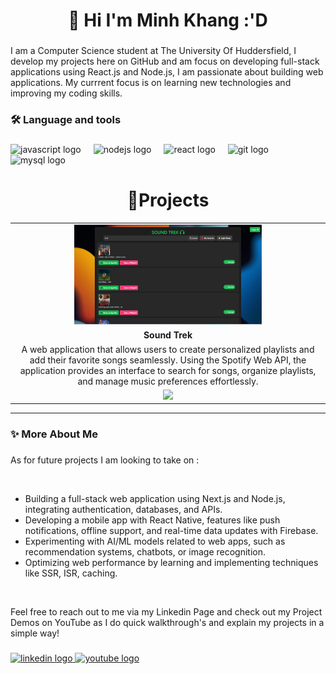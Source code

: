 ###

<h1 align="center">👋 Hi I'm Minh Khang :'D</h1>

###

<p align="left">I am a Computer Science student at The University Of Huddersfield, I develop my projects here on GitHub and am focus on developing full-stack applications using React.js and Node.js, I am passionate about building web applications. My currrent focus is on learning new technologies and improving my coding skills.</p>

###

<h3 align="left">🛠 Language and tools</h3>

###

<div align="left">
  <img src="https://cdn.jsdelivr.net/gh/devicons/devicon/icons/javascript/javascript-original.svg" height="40" alt="javascript logo"  />
  <img width="12" />
  <img src="https://cdn.jsdelivr.net/gh/devicons/devicon/icons/nodejs/nodejs-original.svg" height="40" alt="nodejs logo"  />
  <img width="12" />
  <img src="https://cdn.jsdelivr.net/gh/devicons/devicon/icons/react/react-original.svg" height="40" alt="react logo"  />
  <img width="12" />
  <img src="https://cdn.jsdelivr.net/gh/devicons/devicon/icons/git/git-original.svg" height="40" alt="git logo"  />
  <img width="12" />
  <img src="https://cdn.jsdelivr.net/gh/devicons/devicon/icons/mysql/mysql-original.svg" height="40" alt="mysql logo"  />
</div>

##
<h1 align="center">📡Projects</h1>
<table>
  <tr>
    <td align="center">
      <a href="https://youtu.be/0sG1B4uZSRQ?si=MQM_LxGAR_p1pr9t">
       <img src="https://github.com/Kiritokunnnnn/Sound-Trek/blob/6ac1459eff3bd9164a8dee32c51b3730f4bfeecd/images/homepage.png" width="300">
      </a>
    </td>
  </tr>
  <tr>
    <td align="center">
      <b>Sound Trek</b>
    </td>  
  </tr>
  <tr>
    <td align="center">
      A web application that allows users to create personalized playlists and add their favorite songs seamlessly. Using the Spotify Web API, the application provides an interface to search for songs, organize playlists, and manage music preferences effortlessly.
    </td>
  </tr>
  <tr>
    <td align="center">
      <a href="https://youtu.be/0sG1B4uZSRQ?si=LBS2TLIv5Povqb_X">
        <img src="https://raw.githubusercontent.com/maurodesouza/profile-readme-generator/master/src/assets/icons/social/youtube/default.svg" width="50">
      </a>
    </td>
  </tr>
</table>

---

<h3 align="left">✨ More About Me</h3>

###

<p align="left">As for future projects I am looking to take on :</p><br>
<ul>
<li>Building a full-stack web application using Next.js and Node.js, integrating authentication, databases, and APIs.</li>
<li>Developing a mobile app with React Native, features like push notifications, offline support, and real-time data updates with Firebase.</li>
<li>Experimenting with AI/ML models related to web apps, such as recommendation systems, chatbots, or image recognition.</li>
<li>Optimizing web performance by learning and implementing techniques like SSR, ISR, caching. </li>
</ul>

<br>


<p align="left">Feel free to reach out to me via my Linkedin Page and check out my Project Demos on YouTube as I do quick walkthrough's and explain my projects in a simple way!</p>

###

<div align="left">
  <a href="https://www.linkedin.com/in/minhkhang-tr/">
  <img src="https://raw.githubusercontent.com/maurodesouza/profile-readme-generator/master/src/assets/icons/social/linkedin/default.svg" width="52" height="40" alt="linkedin logo"  />
  <a/> 
  <a href="https://www.youtube.com/channel/UC_z5sYYX6KP7nyI3R38Uf9w">  
  <img src="https://raw.githubusercontent.com/maurodesouza/profile-readme-generator/master/src/assets/icons/social/youtube/default.svg" width="52" height="40" alt="youtube logo"  />
  <a/>  
</div>

###
